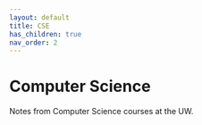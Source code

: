 ```yaml
---
layout: default
title: CSE
has_children: true
nav_order: 2
---
```


# Computer Science

Notes from Computer Science courses at the UW.